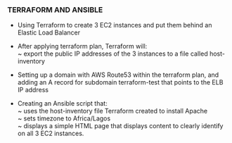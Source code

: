 ### TERRAFORM AND ANSIBLE

* Using Terraform to create 3 EC2 instances and put them behind an Elastic Load Balancer

* After applying terraform plan, Terraform will: <br>
  ~ export the public IP addresses of the 3 instances to a file called host-inventory

* Setting up a domain with AWS Route53 within the terraform plan, and adding an A record for subdomain terraform-test that points to the ELB IP address

* Creating an Ansible script that:<br>
  ~ uses the host-inventory file Terraform created to install Apache <br>
  ~ sets timezone to Africa/Lagos <br>
  ~ displays a simple HTML page that displays content to clearly identify on all 3 EC2 instances.

